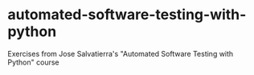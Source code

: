# automated-software-testing-with-python
Exercises from Jose Salvatierra's "Automated Software Testing with Python" course
